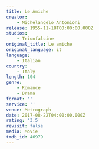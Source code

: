 ```yaml
---
title: Le Amiche
creator:
    - Michelangelo Antonioni
release: 1955-11-18T00:00:00.000Z
studios:
    - Trionfalcine
original_title: Le amiche
original_language: it
language:
    - Italian
country:
    - Italy
length: 104
genre:
    - Romance
    - Drama
format: ''
service: ''
venue: Metrograph
date: 2017-08-22T04:00:00.000Z
rating: '3.5'
revisit: false
media: Movie
tmdb_id: 46979
---
```




